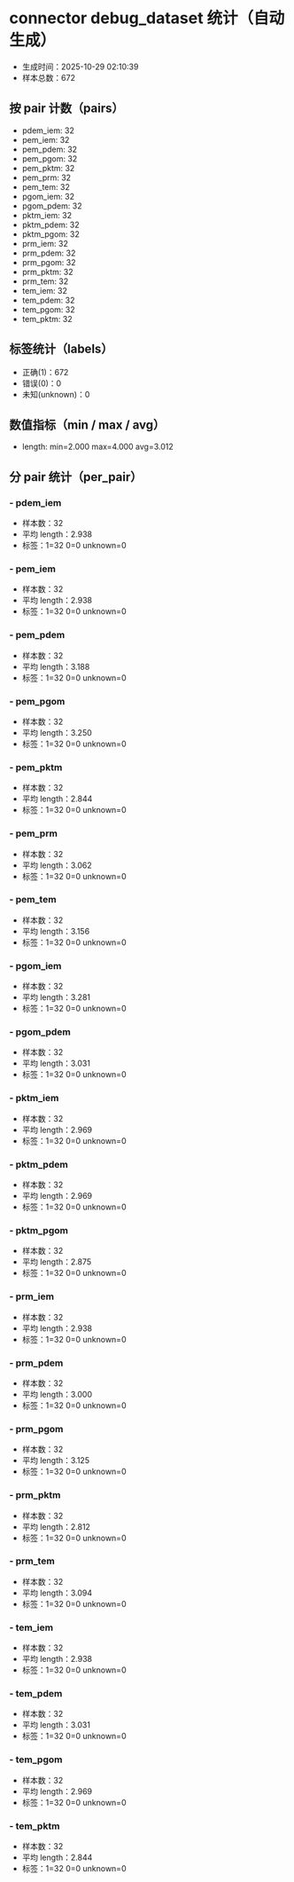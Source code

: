 # connector debug_dataset 统计（自动生成）

- 生成时间：2025-10-29 02:10:39
- 样本总数：672

## 按 pair 计数（pairs）
- pdem_iem: 32
- pem_iem: 32
- pem_pdem: 32
- pem_pgom: 32
- pem_pktm: 32
- pem_prm: 32
- pem_tem: 32
- pgom_iem: 32
- pgom_pdem: 32
- pktm_iem: 32
- pktm_pdem: 32
- pktm_pgom: 32
- prm_iem: 32
- prm_pdem: 32
- prm_pgom: 32
- prm_pktm: 32
- prm_tem: 32
- tem_iem: 32
- tem_pdem: 32
- tem_pgom: 32
- tem_pktm: 32

## 标签统计（labels）
- 正确(1)：672
- 错误(0)：0
- 未知(unknown)：0

## 数值指标（min / max / avg）
- length: min=2.000 max=4.000 avg=3.012

## 分 pair 统计（per_pair）
### - pdem_iem
- 样本数：32
- 平均 length：2.938
- 标签：1=32 0=0 unknown=0
### - pem_iem
- 样本数：32
- 平均 length：2.938
- 标签：1=32 0=0 unknown=0
### - pem_pdem
- 样本数：32
- 平均 length：3.188
- 标签：1=32 0=0 unknown=0
### - pem_pgom
- 样本数：32
- 平均 length：3.250
- 标签：1=32 0=0 unknown=0
### - pem_pktm
- 样本数：32
- 平均 length：2.844
- 标签：1=32 0=0 unknown=0
### - pem_prm
- 样本数：32
- 平均 length：3.062
- 标签：1=32 0=0 unknown=0
### - pem_tem
- 样本数：32
- 平均 length：3.156
- 标签：1=32 0=0 unknown=0
### - pgom_iem
- 样本数：32
- 平均 length：3.281
- 标签：1=32 0=0 unknown=0
### - pgom_pdem
- 样本数：32
- 平均 length：3.031
- 标签：1=32 0=0 unknown=0
### - pktm_iem
- 样本数：32
- 平均 length：2.969
- 标签：1=32 0=0 unknown=0
### - pktm_pdem
- 样本数：32
- 平均 length：2.969
- 标签：1=32 0=0 unknown=0
### - pktm_pgom
- 样本数：32
- 平均 length：2.875
- 标签：1=32 0=0 unknown=0
### - prm_iem
- 样本数：32
- 平均 length：2.938
- 标签：1=32 0=0 unknown=0
### - prm_pdem
- 样本数：32
- 平均 length：3.000
- 标签：1=32 0=0 unknown=0
### - prm_pgom
- 样本数：32
- 平均 length：3.125
- 标签：1=32 0=0 unknown=0
### - prm_pktm
- 样本数：32
- 平均 length：2.812
- 标签：1=32 0=0 unknown=0
### - prm_tem
- 样本数：32
- 平均 length：3.094
- 标签：1=32 0=0 unknown=0
### - tem_iem
- 样本数：32
- 平均 length：2.938
- 标签：1=32 0=0 unknown=0
### - tem_pdem
- 样本数：32
- 平均 length：3.031
- 标签：1=32 0=0 unknown=0
### - tem_pgom
- 样本数：32
- 平均 length：2.969
- 标签：1=32 0=0 unknown=0
### - tem_pktm
- 样本数：32
- 平均 length：2.844
- 标签：1=32 0=0 unknown=0
